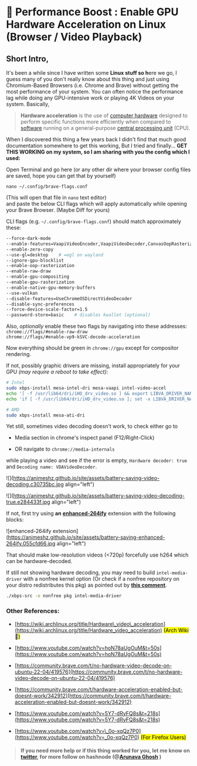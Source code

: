 # 🚀 Performance Boost : Enable GPU Hardware Acceleration on Linux (Browser / Video Playback)

## Short Intro,

It's been a while since I have written some **Linux stuff so h**ere we go, I guess many of you don't really know about this thing and just using Chromium-Based Browsers (i.e. Chrome and Brave) without getting the most performance of your system. You can often notice the performance lag while doing any GPU-intensive work or playing 4K Videos on your system. Basically,

> **Hardware acceleration** is the use of [computer hardware](https://en.wikipedia.org/wiki/Computer_hardware) designed to perform specific functions more efficiently when compared to [software](https://en.wikipedia.org/wiki/Software) running on a general-purpose [central processing unit](https://en.wikipedia.org/wiki/Central_processing_unit) (CPU).

When I discovered this thing a few years back I didn't find that much good documentation somewhere to get this working, But I tried and finally... **GET THIS WORKING on my system, so I am sharing with you the config which I used:**

Open Terminal and go here (or any other dir where your browser config files are saved, hope you can get that by yourself)

`nano ~/.config/brave-flags.conf`

(This will open that file in `nano` text editor)  
and paste the below CLI flags which will apply automatically while opening your Brave Browser. (Maybe Diff for yours)

CLI flags (e.g. `~/.config/brave-flags.conf`) should match approximately these:

```bash
--force-dark-mode
--enable-features=VaapiVideoEncoder,VaapiVideoDecoder,CanvasOopRasterization,TouchpadOverscrollHistoryNavigation,WebUIDarkMode
--enable-zero-copy
--use-gl=desktop    # =egl on wayland
--ignore-gpu-blocklist
--enable-oop-rasterization
--enable-raw-draw
--enable-gpu-compositing
--enable-gpu-rasterization
--enable-native-gpu-memory-buffers
--use-vulkan
--disable-features=UseChromeOSDirectVideoDecoder
--disable-sync-preferences
--force-device-scale-factor=1.5
--password-store=basic    # disables kwallet (optional)
```

Also, *optionally* enable these two flags by navigating into these addresses:  
`chrome://flags/#enable-raw-draw`  
`chrome://flags/#enable-vp9-kSVC-decode-acceleration`

Now everything should be green in `chrome://gpu` except for compositor rendering.

If not, possibly graphic drivers are missing, install appropriately for your GPU *(may require a reboot to take effect)*:

```bash
# Intel
sudo xbps-install mesa-intel-dri mesa-vaapi intel-video-accel
echo '[ -f /usr/lib64/dri/iHD_drv_video.so ] && export LIBVA_DRIVER_NAME=iHD' >> ~/.bashrc
echo 'if [ -f /usr/lib64/dri/iHD_drv_video.so ]; set -x LIBVA_DRIVER_NAME iHD; end' >> ~/.config/fish/config.fish

# AMD
sudo xbps-install mesa-ati-dri
```

Yet still, sometimes video decoding doesn't work, to check either go to

* Media section in chrome's inspect panel (F12/Right-Click)
    
* OR navigate to `chrome://media-internals`
    

while playing a video and see if the error is empty, `Hardware decoder: true` and `Decoding name: VDAVideoDecoder`.

![](https://animeshz.github.io/site/assets/battery-saving-video-decoding.c30735bc.jpg align="left")

![](https://animeshz.github.io/site/assets/battery-saving-video-decoding-true.e284433f.jpg align="left")

If not, first try using **an** [**enhanced-264ify**](https://chrome.google.com/webstore/detail/enhanced-h264ify/omkfmpieigblcllmkgbflkikinpkodlk) extension with the following blocks:

![enhanced-264ify extension](https://animeshz.github.io/site/assets/battery-saving-enhanced-264ify.055cfd66.jpg align="left")

That should make low-resolution videos (&lt;720p) forcefully use h264 which can be hardware-decoded.

If still not showing hardware decoding, you may need to build `intel-media-driver` with a nonfree kernel option (Or check if a nonfree repository on your distro redistributes this pkg) as pointed out by [**this comment**](https://github.com/saiarcot895/chromium-ubuntu-build/issues/98#issuecomment-757710499).

```bash
./xbps-src -o nonfree pkg intel-media-driver
```

### Other References:

* [https://wiki.archlinux.org/title/Hardware\_video\_acceleration](https://wiki.archlinux.org/title/Hardware_video_acceleration) <mark>(Arch Wiki </mark> 🛐<mark>)</mark>
    

* [https://www.youtube.com/watch?v=hoN78aUgOuM&t=50s](https://www.youtube.com/watch?v=hoN78aUgOuM&t=50s)
    
* [https://community.brave.com/t/no-hardware-video-decode-on-ubuntu-22-04/419576](https://community.brave.com/t/no-hardware-video-decode-on-ubuntu-22-04/419576)
    
* [https://community.brave.com/t/hardware-acceleration-enabled-but-doesnt-work/342912](https://community.brave.com/t/hardware-acceleration-enabled-but-doesnt-work/342912)
    
* [https://www.youtube.com/watch?v=5Y7-dRyFQ8s&t=218s](https://www.youtube.com/watch?v=5Y7-dRyFQ8s&t=218s)
    
* [https://www.youtube.com/watch?v=\_0o-xqQz7P0](https://www.youtube.com/watch?v=_0o-xqQz7P0) <mark>(For Firefox Users)</mark>
    

> #### **If you need more help or if this thing worked for you, let me know on** [**twitter**](https://twitter.com/ag@arunava)**, for more follow on hashnode (**@[Arunava Ghosh](@arunava) **)**